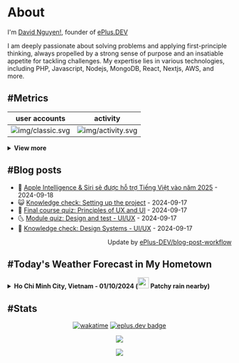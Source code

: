 # About

I'm [David Nguyen!](https://github.com/hoangsvit), founder of [ePlus.DEV](https://eplus.dev)

I am deeply passionate about solving problems and applying first-principle thinking, always propelled by a strong sense
of purpose and an insatiable appetite for tackling challenges. My expertise lies in various technologies, including PHP,
Javascript, Nodejs, MongoDB, React, Nextjs, AWS, and more.

## #Metrics

| user accounts | activity |
| ------------- | ------------- |
| ![img/classic.svg](https://metrics.eplus.dev//img/classic.svg) | ![img/activity.svg](https://metrics.eplus.dev//img/activity.svg) |

<details>
  <summary><b>View more</b></summary>

  | wakatime | languages |
  | ------------- | ------------- |
  | ![img/wakatime.svg](https://metrics.eplus.dev//img/wakatime.svg) | ![img/languages.svg](https://metrics.eplus.dev//img/languages.svg) |

  | achievements | followers |
  | ------------- | ------------- |
  | ![img/achievements.compact.svg](https://metrics.eplus.dev/img/achievements.compact.svg) | ![img/people.followers.svg](https://metrics.eplus.dev//img/people.followers.svg) |
</details>

## #Blog posts
- 🧰 [Apple Intelligence &amp; Siri sẽ được hỗ trợ Tiếng Việt vào năm 2025](https://eplus.dev/apple-intelligence-siri-se-duoc-ho-tro-tieng-viet-vao-nam-2025) - 2024-09-18 
- 😺 [Knowledge check: Setting up the project](https://eplus.dev/knowledge-check-setting-up-the-project) - 2024-09-17 
- 🗽 [Final course quiz: Principles of UX and UI](https://eplus.dev/final-course-quiz-principles-of-ux-and-ui) - 2024-09-17 
- 🌜 [Module quiz: Design and test - UI/UX](https://eplus.dev/module-quiz-design-and-test-uiux-1) - 2024-09-17 
- 📝 [Knowledge check: Design Systems - UI/UX](https://eplus.dev/knowledge-check-design-systems-uiux) - 2024-09-17 

<div align="right">
  Update by <a target="_blank"
    href="https://github.com/ePlus-DEV/blog-post-workflow">ePlus-DEV/blog-post-workflow</a>
</div>

## #Today's Weather Forecast in My Hometown



<details>
  <summary><b>Ho Chi Minh City, Vietnam - 01/10/2024 (<img src="https://cdn.weatherapi.com/weather/64x64/day/176.png" width="25" /> Patchy rain nearby)</b></summary>


<table>
    <tr>
        <th>Hour</th>
        <td>00:00</td><td>01:00</td><td>02:00</td><td>03:00</td><td>04:00</td><td>05:00</td><td>06:00</td><td>07:00</td><td>08:00</td><td>09:00</td><td>10:00</td><td>11:00</td><td>12:00</td><td>13:00</td><td>14:00</td><td>15:00</td><td>16:00</td><td>17:00</td><td>18:00</td><td>19:00</td><td>20:00</td><td>21:00</td><td>22:00</td><td>23:00</td>
    </tr>
    <tr>
        <th>Weather</th>
        <td><img src="https://cdn.weatherapi.com/weather/64x64/night/116.png"></img></td><td><img src="https://cdn.weatherapi.com/weather/64x64/night/113.png"></img></td><td><img src="https://cdn.weatherapi.com/weather/64x64/night/113.png"></img></td><td><img src="https://cdn.weatherapi.com/weather/64x64/night/116.png"></img></td><td><img src="https://cdn.weatherapi.com/weather/64x64/night/116.png"></img></td><td><img src="https://cdn.weatherapi.com/weather/64x64/night/116.png"></img></td><td><img src="https://cdn.weatherapi.com/weather/64x64/day/116.png"></img></td><td><img src="https://cdn.weatherapi.com/weather/64x64/day/116.png"></img></td><td><img src="https://cdn.weatherapi.com/weather/64x64/day/176.png"></img></td><td><img src="https://cdn.weatherapi.com/weather/64x64/day/116.png"></img></td><td><img src="https://cdn.weatherapi.com/weather/64x64/day/176.png"></img></td><td><img src="https://cdn.weatherapi.com/weather/64x64/day/176.png"></img></td><td><img src="https://cdn.weatherapi.com/weather/64x64/day/176.png"></img></td><td><img src="https://cdn.weatherapi.com/weather/64x64/day/176.png"></img></td><td><img src="https://cdn.weatherapi.com/weather/64x64/day/353.png"></img></td><td><img src="https://cdn.weatherapi.com/weather/64x64/day/293.png"></img></td><td><img src="https://cdn.weatherapi.com/weather/64x64/day/176.png"></img></td><td><img src="https://cdn.weatherapi.com/weather/64x64/night/356.png"></img></td><td><img src="https://cdn.weatherapi.com/weather/64x64/night/116.png"></img></td><td><img src="https://cdn.weatherapi.com/weather/64x64/night/116.png"></img></td><td><img src="https://cdn.weatherapi.com/weather/64x64/night/113.png"></img></td><td><img src="https://cdn.weatherapi.com/weather/64x64/night/113.png"></img></td><td><img src="https://cdn.weatherapi.com/weather/64x64/night/113.png"></img></td><td><img src="https://cdn.weatherapi.com/weather/64x64/night/113.png"></img></td>
    </tr>
    <tr>
        <th>Condition</th>
        <td width="200px">Partly Cloudy </td><td width="200px">Clear </td><td width="200px">Clear </td><td width="200px">Partly Cloudy </td><td width="200px">Partly Cloudy </td><td width="200px">Partly Cloudy </td><td width="200px">Partly Cloudy </td><td width="200px">Partly Cloudy </td><td width="200px">Patchy rain nearby</td><td width="200px">Partly Cloudy </td><td width="200px">Patchy rain nearby</td><td width="200px">Patchy rain nearby</td><td width="200px">Patchy rain nearby</td><td width="200px">Patchy rain nearby</td><td width="200px">Light rain shower</td><td width="200px">Patchy light rain</td><td width="200px">Patchy rain nearby</td><td width="200px">Moderate or heavy rain shower</td><td width="200px">Partly Cloudy </td><td width="200px">Partly Cloudy </td><td width="200px">Clear </td><td width="200px">Clear </td><td width="200px">Clear </td><td width="200px">Clear </td>
    </tr>
    <tr>
        <th>Temperature</th>
        <td>26.4 °C</td><td>26.1 °C</td><td>25.9 °C</td><td>25.7 °C</td><td>25.5 °C</td><td>25.4 °C</td><td>25.5 °C</td><td>26.8 °C</td><td>28.4 °C</td><td>30 °C</td><td>31.5 °C</td><td>32.8 °C</td><td>33.4 °C</td><td>32.4 °C</td><td>32 °C</td><td>30.8 °C</td><td>30 °C</td><td>32.3 °C</td><td>28.2 °C</td><td>27.7 °C</td><td>27.1 °C</td><td>26.9 °C</td><td>26.5 °C</td><td>26.3 °C</td>
    </tr>
    <tr>
        <th>Wind</th>
        <td>7.6 kph</td><td>7.9 kph</td><td>6.5 kph</td><td>6.1 kph</td><td>5.8 kph</td><td>4.7 kph</td><td>5 kph</td><td>4.7 kph</td><td>5 kph</td><td>7.9 kph</td><td>10.1 kph</td><td>10.1 kph</td><td>10.1 kph</td><td>9.4 kph</td><td>9.7 kph</td><td>10.4 kph</td><td>12.2 kph</td><td>10.4 kph</td><td>9.7 kph</td><td>9 kph</td><td>9 kph</td><td>9.4 kph</td><td>9 kph</td><td>8.6 kph</td>
    </tr>
</table>


<div align="right">
  Updated at: 2024-10-01T10:47:53Z - by <a target="_blank"
    href="https://github.com/ePlus-DEV/weather-forecast">ePlus-DEV/weather-forecast</a>
</div>
</details>


## #Stats
<div align="center">

[![wakatime](https://wakatime.com/badge/user/e0aaeeb0-6b00-4a68-93a3-146329e5281e.svg)](https://wakatime.com/@e0aaeeb0-6b00-4a68-93a3-146329e5281e) [![eplus.dev badge](https://user-badge.eplus.dev/vietnam/hoangsvit.svg)](https://user-badge.eplus.dev/vietnam/hoangsvit)

![](https://komarev.com/ghpvc/?username=hoangsvit&style=for-the-badge)

[![](https://s11.flagcounter.com/count/1xO8/bg_FFFFFF/txt_000000/border_CCCCCC/columns_2/maxflags_10/viewers_3/labels_1/pageviews_1/flags_1/percent_0/)](https://s11.flagcounter.com/more/1xO8/)
</div>
